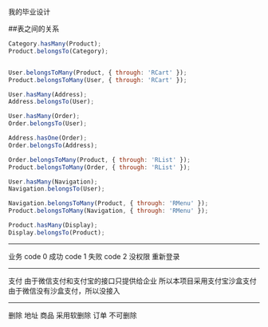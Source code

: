 我的毕业设计

##表之间的关系
```javascript
Category.hasMany(Product);
Product.belongsTo(Category);


User.belongsToMany(Product, { through: 'RCart' });
Product.belongsToMany(User, { through: 'RCart' });

User.hasMany(Address);
Address.belongsTo(User);

User.hasMany(Order);
Order.belongsTo(User);

Address.hasOne(Order);
Order.belongsTo(Address);

Order.belongsToMany(Product, { through: 'RList' });
Product.belongsToMany(Order, { through: 'RList' });

User.hasMany(Navigation);
Navigation.belongsTo(User);

Navigation.belongsToMany(Product, { through: 'RMenu' });
Product.belongsToMany(Navigation, { through: 'RMenu' });

Product.hasMany(Display);
Display.belongsTo(Product);

```
---

业务
code 0 成功
code 1 失败 
code 2 没权限 重新登录

---

支付
由于微信支付和支付宝的接口只提供给企业
所以本项目采用支付宝沙盒支付
由于微信没有沙盒支付，所以没接入

---
删除
地址 商品  采用软删除
订单 不可删除 

